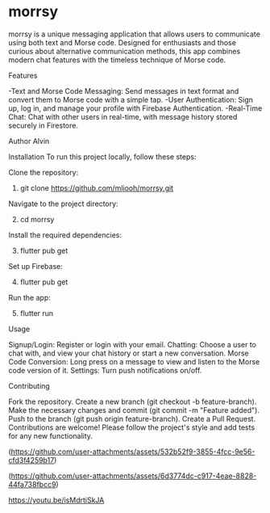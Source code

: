 # morrsy

morrsy is a unique messaging application that allows users to communicate using both text and Morse code. Designed for enthusiasts and those curious about alternative communication methods, this app combines modern chat features with the timeless technique of Morse code.

Features

-Text and Morse Code Messaging: Send messages in text format and convert them to Morse code with a simple tap.
-User Authentication: Sign up, log in, and manage your profile with Firebase Authentication.
-Real-Time Chat: Chat with other users in real-time, with message history stored securely in Firestore.

Author
Alvin

Installation
To run this project locally, follow these steps:

Clone the repository:

1. git clone https://github.com/mliooh/morrsy.git

Navigate to the project directory:

2. cd morrsy

Install the required dependencies:

3. flutter pub get

Set up Firebase:

4. flutter pub get

Run the app:

5. flutter run

Usage

Signup/Login: Register or login with your email.
Chatting: Choose a user to chat with, and view your chat history or start a new conversation.
Morse Code Conversion: Long press on a message to view and listen to the Morse code version of it.
Settings: Turn push notifications on/off.

Contributing

Fork the repository.
Create a new branch (git checkout -b feature-branch).
Make the necessary changes and commit (git commit -m "Feature added").
Push to the branch (git push origin feature-branch).
Create a Pull Request.
Contributions are welcome! Please follow the project's style and add tests for any new functionality.

(https://github.com/user-attachments/assets/532b52f9-3855-4fcc-9e56-cfd3f4259b17)

(https://github.com/user-attachments/assets/6d3774dc-c917-4eae-8828-44fa738fbcc9)

https://youtu.be/isMdrtiSkJA


